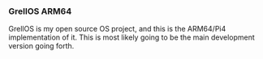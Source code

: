 ### GrellOS ARM64

GrellOS is my open source OS project, and this is the ARM64/Pi4 implementation of it.
This is most likely going to be the main development version going forth.